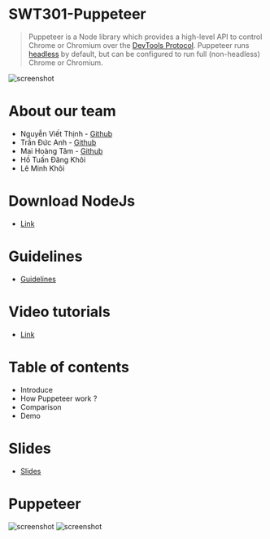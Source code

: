 # SWT301-Puppeteer
> Puppeteer is a Node library which provides a high-level API to control Chrome or Chromium over the [DevTools Protocol](https://chromedevtools.github.io/devtools-protocol/). Puppeteer runs [headless](https://developer.chrome.com/blog/headless-chrome/) by default, but can be configured to run full (non-headless) Chrome or Chromium.

![screenshot](https://i.ibb.co/G2LHY08/puppeteer.png)

# About our team
- Nguyễn Viết Thịnh - [Github](https://github.com/kouuuuuuuuu)
- Trần Đức Anh - [Github](https://github.com/tranducanh433)
- Mai Hoàng Tâm - [Github](https://github.com/Hoangtammht)
- Hồ Tuấn Đăng Khôi
- Lê Minh Khôi

# Download NodeJs 
- [Link](https://nodejs.org/en/download/)

# Guidelines

- [Guidelines](https://docs.google.com/document/d/1Q7D9UrPkdCpooqS7fSbDf1xc8JvjOHQFKi0khYc5WoQ/edit?fbclid=IwAR38_vtTMcef65-N50CWi8cPSQA3dhgMmxnTO_zmidZfEb8ORduG7fpUE2E)

# Video tutorials

- [Link](https://drive.google.com/file/d/1K1rCL2aqg7tCgd3CEDE39o791qznPchH/)

# Table of contents
- Introduce
- How Puppeteer work ?
- Comparison 
- Demo

# Slides
- [Slides](https://docs.google.com/presentation/d/1utZmG6XDHDd9qozdQaeydPCOgvEenLWvY77Zuo6GDhc/edit#slide=id.gf658401715_0_29)

# Puppeteer
![screenshot](https://i.ibb.co/2NvzWyW/290617695-416250293777809-8338954563304693727-n.png)
![screenshot](https://i.ibb.co/stCsq91/291978174-590557019177723-7270785239006059574-n.png)
